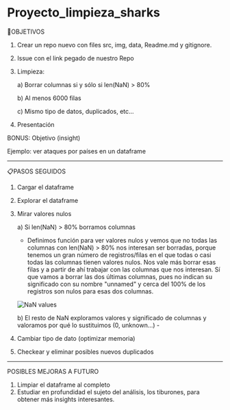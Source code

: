 # Proyecto_limpieza_sharks

🎯OBJETIVOS

1) Crear un repo nuevo con files src, img, data, Readme.md y gitignore.

2) Issue con el link pegado de nuestro Repo

3) Limpieza:

    a) Borrar columnas si y sólo si len(NaN) > 80%
    
    b) Al menos 6000 filas
    
    c) Mismo tipo de datos, duplicados, etc...

4) Presentación

BONUS: Objetivo (insight)

Ejemplo: ver ataques por países en un dataframe


--------------------------------------------------------------------


📋PASOS SEGUIDOS

1) Cargar el dataframe
2) Explorar el dataframe
3) Mirar valores nulos

    a) Si len(NaN) > 80% borramos columnas

      - Definimos función para ver valores nulos y vemos que no todas las columnas con len(NaN) > 80% nos interesan ser borradas, porque tenemos un gran número de registros/filas en el que todas o casi todas las columnas tienen valores nulos. Nos vale más borrar esas filas y a partir de ahí trabajar con las columnas que nos interesan. Sí que vamos a borrar las dos últimas columnas, pues no indican su significado con su nombre "unnamed" y cerca del 100% de los registros son nulos para esas dos columnas.
   
   ![NaN values](https://user-images.githubusercontent.com/112175733/199068143-f233a62f-82be-4724-b05d-e0e603f20398.png)

        
    b) El resto de NaN exploramos valores y significado de columnas y valoramos por qué lo sustituimos (0, unknown...)
        - 
4) Cambiar tipo de dato (optimizar memoria)
5) Checkear y eliminar posibles nuevos duplicados

-------------------------------------------------------------------

POSIBLES MEJORAS A FUTURO

1) Limpiar el dataframe al completo
2) Estudiar en profundidad el sujeto del análisis, los tiburones, para obtener más insights interesantes.
